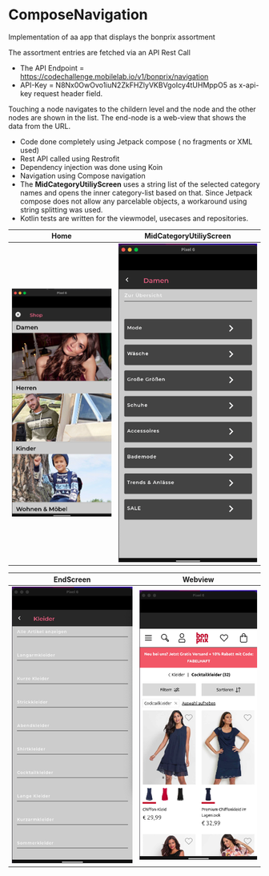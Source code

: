 # ComposeNavigation
Implementation of aa app that displays the bonprix assortment

The assortment entries are fetched via an API Rest Call
 - The API Endpoint = https://codechallenge.mobilelab.io/v1/bonprix/navigation 
- API-Key  = N8Nx0OwOvo1iuN2ZkFHZlyVKBVgoIcy4tUHMppO5 as x-api-key request header field.

Touching a node navigates to the childern level and the node and the other nodes are shown in the list.
The end-node is a web-view that shows the data from the URL.

- Code done completely using Jetpack compose ( no fragments or XML used)
- Rest API called using Restrofit
- Dependency injection was done using Koin
- Navigation using Compose navigation
- The **MidCategoryUtiliyScreen** uses a string list of the selected category names and opens the inner category-list based on that. Since Jetpack compose does not allow any parcelable objects, a workaround using string splitting was used.
- Kotlin tests are written for the viewmodel, usecases and repositories.

|Home|MidCategoryUtiliyScreen|
|---|---|
|![Screen](screen1.png)|![Screen](screen2.png)|

|EndScreen|Webview|
|---|---|
|![Screen](endscreen.png)|![Screen](webview.png)|

